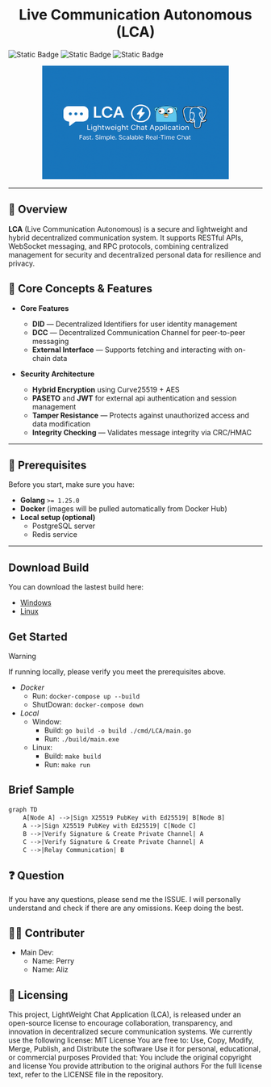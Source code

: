 <h1 align="center"><strong>Live Communication Autonomous (LCA)</strong></h1>
<img alt="Static Badge" src="https://img.shields.io/badge/open-source-insight?link=https%3A%2F%2Fdeps.dev%2Fgo%2Fgithub.com%252Fwang900115%252FLCA%2Fv1.1.1"> <img alt="Static Badge" src="https://img.shields.io/badge/golang-org-blue?link=https%3A%2F%2Fpkg.go.dev%2Fgithub.com%2Fwang900115%2FLCA"> <img alt="Static Badge" src="https://img.shields.io/badge/DID-red?link=https%3A%2F%2Fwww.w3.org%2Fns%2Fdid%2F">


<p align="center">
  <img src="assets/inside.png" alt="LCA Banner" height="225" width="370" />
</p>

---

## 📌 Overview
**LCA** (Live Communication Autonomous) is a secure and lightweight and hybrid decentralized communication system.
It supports RESTful APIs, WebSocket messaging, and RPC protocols, combining centralized management for security
and decentralized personal data for resilience and privacy.

## 🧠 Core Concepts & Features
- **Core Features**
  - **DID** — Decentralized Identifiers for user identity management
  - **DCC**  — Decentralized Communication Channel for peer-to-peer messaging
  - **External Interface** — Supports fetching and interacting with on-chain data

- **Security Architecture**
  - **Hybrid Encryption** using Curve25519 + AES
  - **PASETO** and **JWT** for external api authentication and session management  
  - **Tamper Resistance** — Protects against unauthorized access and data modification
  - **Integrity Checking**  — Validates message integrity via CRC/HMAC
---

## 🔧 Prerequisites
Before you start, make sure you have:

- **Golang** `>= 1.25.0`
- **Docker** (images will be pulled automatically from Docker Hub)
- **Local setup (optional)**  
  - PostgreSQL server  
  - Redis service  

---
## Download Build 

You can download the lastest build here:
  - [Windows](https://github.com/wang900115/LCA/releases/latest/download/main.exe)
  - [Linux](https://github.com/wang900115/LCA/releases/latest/download/main)

## Get Started
> [!WARNING]  
> If running locally, please verify you meet the prerequisites above. 
  - *Docker*
    -  Run:  `docker-compose up --build`
    -  ShutDowan:  `docker-compose down`
  - *Local* 
    - Window: 
      -  Build: `go build -o build ./cmd/LCA/main.go`
      -  Run: `./build/main.exe`
    - Linux:
      -  Build: `make build`
      -  Run: `make run`
## Brief Sample 
``` mermaid
graph TD
    A[Node A] -->|Sign X25519 PubKey with Ed25519| B[Node B]
    A -->|Sign X25519 PubKey with Ed25519| C[Node C]
    B -->|Verify Signature & Create Private Channel| A
    C -->|Verify Signature & Create Private Channel| A
    C -->|Relay Communication| B
```

## ❓ Question
  If you have any questions, please send me the ISSUE. I will personally understand and check if there are any omissions. Keep doing the best.

## 👨‍💻 Contributer
  - Main Dev: 
    - Name: Perry
    - Name: Aliz
## 📄 Licensing
  This project, LightWeight Chat Application (LCA), is released under an open-source license to encourage collaboration, transparency, and innovation in decentralized secure communication systems. We currently use the following license: MIT License You are free to: Use, Copy, Modify, Merge, Publish, and Distribute the software Use it for personal, educational, or commercial purposes Provided that: You include the original copyright and license You provide attribution to the original authors For the full license text, refer to the LICENSE file in the repository.